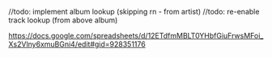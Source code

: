 //todo: implement album lookup (skipping rn - from artist)
//todo: re-enable track lookup (from above album)

https://docs.google.com/spreadsheets/d/12ETdfmMBLT0YHbfGiuFrwsMFoi_Xs2Vlny6xmuBGni4/edit#gid=928351176
